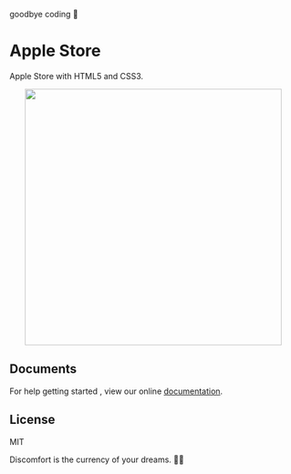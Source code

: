goodbye coding 👋
# Apple Store

Apple Store with HTML5 and CSS3.

<p align="center">
<img src="https://github.com/cuongw/apple-store-theme/blob/master/img/ezgif.com-video-to-gif.gif" width="450"/>
</p>

## Documents

For help getting started , view our online [documentation](https://www.w3schools.com/).

## License

MIT


<!-- INSPIRATIONAL_QUOTE_START -->
Discomfort is the currency of your dreams.
🧑‍💻
<!-- INSPIRATIONAL_QUOTE_END -->
